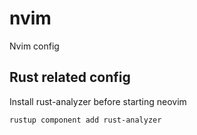 # nvim

Nvim config

## Rust related config

Install rust-analyzer before starting neovim

```bash
rustup component add rust-analyzer
```
